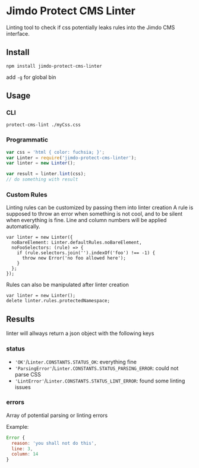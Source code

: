 Jimdo Protect CMS Linter
========================

Linting tool to check if css potentially leaks rules into the Jimdo CMS interface.


Install
-------

`npm install jimdo-protect-cms-linter`

add `-g` for global bin


Usage
-----

### CLI

`protect-cms-lint ./myCss.css`

### Programmatic

```js
var css = 'html { color: fuchsia; }';
var Linter = require('jimdo-protect-cms-linter');
var linter = new Linter();

var result = linter.lint(css);
// do something with result
```

### Custom Rules

Linting rules can be customized by passing them into linter creation
A rule is supposed to throw an error when something is not cool, and
to be silent when everything is fine. Line and column numbers will
be applied automatically.


```
var linter = new Linter({
  noBareElement: Linter.defaultRules.noBareElement,
  noFooSelectors: (rule) => {
    if (rule.selectors.join('').indexOf('foo') !== -1) {
      throw new Error('no foo allowed here');
    }
  };
});
```

Rules can also be manipulated after linter creation

```
var linter = new Linter();
delete linter.rules.protectedNamespace;
```


Results
-------

linter will allways return a json object with the following keys

### status

 - `'OK'`/`Linter.CONSTANTS.STATUS_OK`: everything fine
 - `'ParsingError'`/`Linter.CONSTANTS.STATUS_PARSING_ERROR`: could not parse CSS
 - `'LintError'`/`Linter.CONSTANTS.STATUS_LINT_ERROR`: found some linting issues

### errors

Array of potential parsing or linting errors

Example:

```js
Error {
  reason: 'you shall not do this',
  line: 3,
  column: 14
}
```

